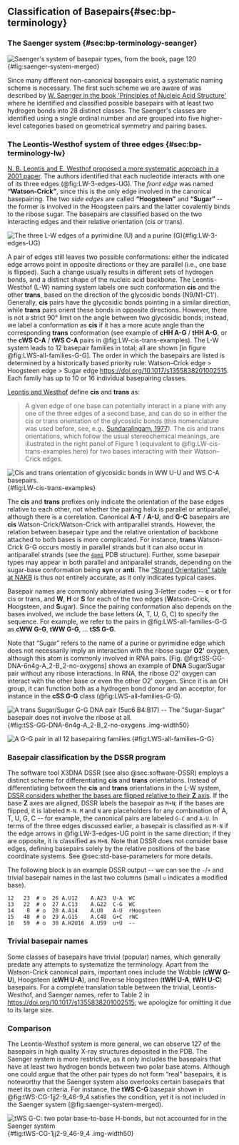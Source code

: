 ## Classification of Basepairs{#sec:bp-terminology}

### The Saenger system {#sec:bp-terminology-seanger}

![Saenger's system of basepair types, [from the](https://doi.org/10.1007/978-1-4612-5190-3) book, page 120](../img/saenger-system-merged.png){#fig:saenger-system-merged}

Since many different non-canonical basepairs exist, a systematic naming scheme is necessary.
The first such scheme we are aware of was described by [W. Saenger in the book 'Principles of Nucleic Acid Structure'](https://doi.org/10.1007/978-1-4612-5190-3) where he identified and classified possible basepairs with at least two hydrogen bonds into 28 distinct classes.
The Saenger's classes are identified using a single ordinal number and are grouped into five higher-level categories based on geometrical symmetry and pairing bases.


### The Leontis-Westhof system of three edges {#sec:bp-terminology-lw}

[N. B. Leontis and E. Westhof proposed a more systematic approach in a 2001 paper](https://doi.org/10.1017/s1355838201002515).
The authors identified that each nucleotide interacts with one of its three edges (@fig:LW-3-edges-UG).
The _front edge_ was named **“Watson-Crick”**, since this is the only edge involved in the canonical basepairing.
The two _side edges_ are called **“Hoogsteen”** and **“Sugar”** -- the former is involved in the Hoogsteen pairs and the latter covalently binds to the ribose sugar.
The basepairs are classified based on the two interacting edges and their relative orientation (cis or trans).

![The three L-W edges of a pyrimidine (U) and a purine (G)](../img/purine-pyrimidine-edges.svg){#fig:LW-3-edges-UG}

A pair of edges still leaves two possible conformations: either the indicated edge arrows point in opposite directions or they are parallel (i.e., one base is flipped).
Such a change usually results in different sets of hydrogen bonds, and a distinct shape of the nucleic acid backbone.
The Leontis-Westhof (L-W) naming system labels one such conformation **cis** and the other **trans**, based on the direction of the glycosidic bonds (N9/N1-C1').
Generally, **cis** pairs have the glycosidic bonds pointing in a similar direction, while **trans** pairs orient these bonds in opposite directions.
However, there is not a strict 90° limit on the angle between two glycosidic bonds;
instead, we label a conformation as **cis** if it has a more acute angle than the corresponding **trans** conformation (see example of **cHH A-G** / **tHH A-G**, or the **cWS C-A** / **tWS C-A** pairs in @fig:LW-cis-trans-examples).
The L-W system leads to 12 basepair families in total; all are shown [in figure @fig:LWS-all-families-G-G].
The order in which the basepairs are listed is determined by a historically based priority rule: Watson–Crick edge > Hoogsteen edge > Sugar edge <https://doi.org/10.1017/s1355838201002515>.
Each family has up to 10 or 16 individual basepairing classes.

[Leontis and Westhof](https://doi.org/10.1017/s1355838201002515) define **cis** and **trans** as:

> A given edge of one base can potentially interact in a plane with any one of the three edges of a second base, and can do so in either the cis or trans orientation of the glycosidic bonds (this nomenclature was used before, see, e.g., [Sundaralingam, 1977](https://doi.org/10.1002/qua.560120704)).
> The cis and trans orientations, which follow the usual stereochemical meanings, are illustrated in the right panel of Figure 1 (equivalent to @fig:LW-cis-trans-examples here) for two bases interacting with their Watson–Crick edges.

![**Cis** and **trans** orientation of glycosidic bonds in **WW U-U** and **WS C-A** basepairs.](../img/LW-cis-trans-examples.svg){#fig:LW-cis-trans-examples}

The **cis** and **trans** prefixes only indicate the orientation of the base edges relative to each other, not whether the pairing helix is parallel or antiparallel, although there is a correlation.
Canonical **A-T** / **A-U**, and **G-C** basepairs are **cis** Watson-Crick/Watson-Crick with antiparallel strands.
However, the relation between basepair type and the relative orientation of backbone attached to both bases is more complicated. For instance, **trans** Watson-Crick G-G occurs mostly in parallel strands but it can also occur in antiparallel strands (see the [`4pmi`](https://www.rcsb.org/structure/4pmi) PDB structure).
Further, some basepair types may appear in both parallel and antiparallel strands, depending on the sugar-base conformation being **syn** or **anti**.
The [“Strand Orientation” table at NAKB](https://www.nakb.org/basics/basepairs.html#LW/) is thus not entirely accurate, as it only indicates typical cases. 

Basepair names are commonly abbreviated using 3-letter codes -- **c** or **t** for cis or trans, and **W**, **H** or **S** for each of the two edges (**W**atson-Crick, **H**oogsteen, and **S**ugar).
Since the pairing conformation also depends on the bases involved, we include the base letters (A, T, U, G, C) to specify the sequence.
For example, we refer to the pairs in @fig:LWS-all-families-G-G as **cWW G-G**, **tWW G-G**, ... **tSS G-G**.

<!-- **Cis** basepairs have the pairing edge arrows oriented in parallel, while **trans** basepairs have edges in opposing direction.

However, to pair in **cis**, the bases must be flipped -->

Note that “Sugar” refers to the name of a purine or pyrimidine edge which does not necessarily imply an interaction with the ribose sugar **O2'** oxygen, although this atom is commonly involved in RNA pairs.
[Fig. @fig:tSS-GG-DNA-6n4g-A_2-B_2-no-oxygens] shows an example of **DNA** Sugar/Sugar pair without any ribose interactions.
In RNA, the ribose O2' oxygen can interact with the other base or even the other O2' oxygen.
Since it is an OH group, it can function both as a hydrogen bond donor and an acceptor, for instance in the **cSS G-G** class (@fig:LWS-all-families-G-G).

![A trans Sugar/Sugar G-G **DNA** pair (5uc6 B4:B17) -- The "Sugar-Sugar" basepair does not involve the ribose at all.](../img/tSS-GG-DNA-5uc6-B_4-B_17-no-oxygens2.png){#fig:tSS-GG-DNA-6n4g-A_2-B_2-no-oxygens .img-width50}

<!-- A frequent misconception is that "Sugar" means the base binds to the ribose oxygen.
Although this is frequently the case that the basepair **includes** a hydrogen bond to the O2' atom, it is definitely not necessary.
The Sugar edge is primarily meant as one of purine/pyrimidine faces and most of the defined basepairs including the Sugar edge bind to an atom on the base, often the N3 purine atom.
The corner atoms are included in the definition of both edges -- for instance, the N2 guanine atom is shared between the Sugar and Watson-Crick edges. ???

Some basepairs defined by Westhof and Leontis do bind exclusively to the O2' ribose atom. -->

![A G-G pair in all 12 basepairing families.](../img/LWS-all-families-G-G.png){#fig:LWS-all-families-G-G}

<!-- SVGčko nefunguje?? -->

### Basepair classification by the DSSR program

The software tool X3DNA DSSR (see also @sec:software-DSSR) employs a distinct scheme for differentiating **cis** and **trans** orientations.
Instead of differentiating between the **cis** and **trans** orientations in the L-W system, [DSSR considers whether the bases are flipped relative to their **Z** axis](https://x3dna.org/articles/specification-of-base-pairs-in-3dna).
If the base **Z** axes are aligned, DSSR labels the basepair as `M+N`; if the bases are flipped, it is labeled `M-N`.
`M` and `N` are placeholders for any combination of A, T, U, G, C -- for example, the canonical pairs are labeled `G-C` and `A-U`.
In terms of the three edges discussed earlier, a basepair is classified as `M-N` if the edge arrows in @fig:LW-3-edges-UG point in the same direction; if they are opposite, it is classified as `M+N`.
Note that DSSR does not consider base edges, defining basepairs solely by the relative positions of the base coordinate systems.
See @sec:std-base-parameters for more details.

The following block is an example DSSR output -- we can see the `-`/`+` and trivial basepair names in the last two columns (small `u` indicates a modified base).

```
12   23  # o  26 A.U12    A.A23  U-A  WC
13   22  # o  27 A.C13    A.G22  C-G  WC
14    8  # o  28 A.A14    A.U8   A-U  rHoogsteen
15   48  # o  29 A.G15    A.C48  G+C  rWC
16   59  # o  30 A.H2U16  A.U59  u+U  --
```

### Trivial basepair names

Some classes of basepairs have trivial (popular) names, which generally predate any attempts to systematize the terminology.
Apart from the Watson-Crick canonical pairs, important ones include the Wobble (**cWW G-U**), Hoogsteen (**cWH U-A**), and Reverse Hoogsteen (**tWH U-A**, **tWH U-C**) basepairs.
For a complete translation table between the trivial, Leontis-Westhof, and Saenger names, refer to Table 2 in <https://doi.org/10.1017/s1355838201002515>; we apologize for omitting it due to its large size.

### Comparison

The Leontis-Westhof system is more general, we can observe 127 of the basepairs in high quality X-ray structures deposited in the PDB.
The Saenger system is more restrictive, as it only includes the basepairs that have at least two hydrogen bonds between two polar base atoms.
Although one could argue that the other pair types do not form “real” basepairs, it is noteworthy that the Saenger system also overlooks certain basepairs that meet its own criteria.
For instance, the **tWS C-G** basepair shown in @fig:tWS-CG-1jj2-9_46-9_4 satisfies the condition, yet it is not included in the Saenger system (@fig:saenger-system-merged).

![**tWS G-C**: two polar base-to-base H-bonds, but not accounted for in the Saenger system](../img/tWS-CG-1jj2-9_46-9_4.png){#fig:tWS-CG-1jj2-9_46-9_4 .img-width50}

<!-- We have not seen a recent publication using the Saenger's scheme, but the neither the Leontis-Westhof system is universally adopted.
It is more general and maybe more importantly it is systematic -- we do not need to remember 28 numbers to be able to identify the basepair type when viewing a molecular structure. -->

<!-- Being more general, the L-W system includes pairs which some might not want to call "base pairs".
A number of described basepairs only bind with a single hydrogen bonds or requires binding to ribose O2', restricting the class to RNA.
However, a few of doubly bonded legitimate basepairs are missing in the Saenger system, for instance the XX. -->



